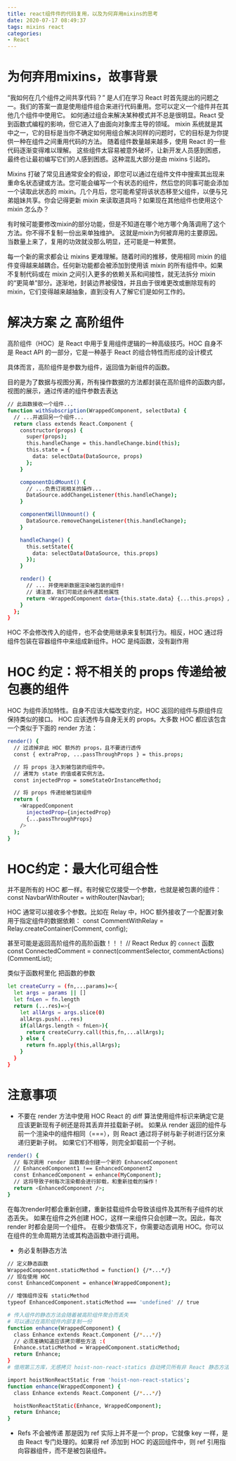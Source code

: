 ```yaml
---
title: react组件件的代码复用，以及为何弃用mixins的思考
date: 2020-07-17 08:49:37
tags: mixins react
categories: 
- React
---
```

# 为何弃用mixins，故事背景
“我如何在几个组件之间共享代码？” 是人们在学习 React 时首先提出的问题之一。我们的答案一直是使用组件组合来进行代码重用。您可以定义一个组件并在其他几个组件中使用它。
如何通过组合来解决某种模式并不总是很明显。React 受到函数式编程的影响，但它进入了由面向对象库主导的领域。
mixin 系统就是其中之一，它的目标是当你不确定如何用组合解决同样的问题时，它的目标是为你提供一种在组件之间重用代码的方法。
随着组件数量越来越多，使用 React 的一些代码逐渐变得难以理解。
这些组件太容易被意外破坏，让新开发人员感到困惑，最终也让最初编写它们的人感到困惑。这种混乱大部分是由 mixins 引起的。

Mixins 打破了常见且通常安全的假设，即您可以通过在组件文件中搜索其出现来重命名状态键或方法。您可能会编写一个有状态的组件，然后您的同事可能会添加一个读取此状态的 mixin。几个月后，您可能希望将该状态移至父组件，以便与兄弟姐妹共享。你会记得更新 mixin 来读取道具吗？如果现在其他组件也使用这个 mixin 怎么办？

有时候可能要修改mixin的部分功能，但是不知道在哪个地方哪个角落调用了这个方法。你不得不复制一份出来单独维护。
这就是mixin为何被弃用的主要原因。
当数量上来了，复用的功效就没那么明显，还可能是一种累赘。

每一个新的需求都会让 mixins 更难理解。随着时间的推移，使用相同 mixin 的组件变得越来越耦合。任何新功能都会被添加到使用该 mixin 的所有组件中。如果不复制代码或在 mixin 之间引入更多的依赖关系和间接性，就无法拆分 mixin 的“更简单”部分。逐渐地，封装边界被侵蚀，并且由于很难更改或删除现有的 mixin，它们变得越来越抽象，直到没有人了解它们是如何工作的。

# 解决方案 之 高阶组件
高阶组件（HOC）是 React 中用于复用组件逻辑的一种高级技巧。HOC 自身不是 React API 的一部分，它是一种基于 React 的组合特性而形成的设计模式

具体而言，高阶组件是参数为组件，返回值为新组件的函数。

目的是为了数据与视图分离，所有操作数据的方法都封装在高阶组件的函数内部，视图的展示，通过传递的组件参数去表达
``` bash
// 此函数接收一个组件...
function withSubscription(WrappedComponent, selectData) {
  // ...并返回另一个组件...
  return class extends React.Component {
    constructor(props) {
      super(props);
      this.handleChange = this.handleChange.bind(this);
      this.state = {
        data: selectData(DataSource, props)
      };
    }

    componentDidMount() {
      // ...负责订阅相关的操作...
      DataSource.addChangeListener(this.handleChange);
    }

    componentWillUnmount() {
      DataSource.removeChangeListener(this.handleChange);
    }

    handleChange() {
      this.setState({
        data: selectData(DataSource, this.props)
      });
    }

    render() {
      // ... 并使用新数据渲染被包装的组件!
      // 请注意，我们可能还会传递其他属性
      return <WrappedComponent data={this.state.data} {...this.props} />;
    }
  };
}
```
HOC 不会修改传入的组件，也不会使用继承来复制其行为。相反，HOC 通过将组件包装在容器组件中来组成新组件。HOC 是纯函数，没有副作用

# HOC 约定：将不相关的 props 传递给被包裹的组件
HOC 为组件添加特性。自身不应该大幅改变约定。HOC 返回的组件与原组件应保持类似的接口。
HOC 应该透传与自身无关的 props。大多数 HOC 都应该包含一个类似于下面的 render 方法：
``` bash
render() {
  // 过滤掉非此 HOC 额外的 props，且不要进行透传
  const { extraProp, ...passThroughProps } = this.props;

  // 将 props 注入到被包装的组件中。
  // 通常为 state 的值或者实例方法。
  const injectedProp = someStateOrInstanceMethod;

  // 将 props 传递给被包装组件
  return (
    <WrappedComponent
      injectedProp={injectedProp}
      {...passThroughProps}
    />
  );
}

```

# HOC约定：最大化可组合性
并不是所有的 HOC 都一样。有时候它仅接受一个参数，也就是被包裹的组件：
const NavbarWithRouter = withRouter(Navbar);

HOC 通常可以接收多个参数。比如在 Relay 中，HOC 额外接收了一个配置对象用于指定组件的数据依赖：
const CommentWithRelay = Relay.createContainer(Comment, config);

甚至可能是返回高阶组件的高阶函数！！！
// React Redux 的 `connect` 函数
const ConnectedComment = connect(commentSelector, commentActions)(CommentList);

类似于函数柯里化
把函数的参数
``` bash
let createCurry = (fn,...params)=>{
  let args = params || []
  let fnLen = fn.length
  return (...res)=>{
    let allArgs = args.slice(0)
    allArgs.push(...res)
    if(allArgs.length < fnLen>){
      return createCurry.call(this,fn,...allArgs);
    } else {
      return fn.apply(this,allArgs);
    }
  }
}
```
# 注意事项
* 不要在 render 方法中使用 HOC
React 的 diff 算法使用组件标识来确定它是应该更新现有子树还是将其丢弃并挂载新子树。 如果从 render 返回的组件与前一个渲染中的组件相同（===），则 React 通过将子树与新子树进行区分来递归更新子树。 如果它们不相等，则完全卸载前一个子树。
``` bash
render() {
  // 每次调用 render 函数都会创建一个新的 EnhancedComponent
  // EnhancedComponent1 !== EnhancedComponent2
  const EnhancedComponent = enhance(MyComponent);
  // 这将导致子树每次渲染都会进行卸载，和重新挂载的操作！
  return <EnhancedComponent />;
}

```
在每次render时都会重新创建，重新挂载组件会导致该组件及其所有子组件的状态丢失。
如果在组件之外创建 HOC，这样一来组件只会创建一次。因此，每次 render 时都会是同一个组件。
在极少数情况下，你需要动态调用 HOC。你可以在组件的生命周期方法或其构造函数中进行调用。
* 务必复制静态方法
``` bash 
// 定义静态函数
WrappedComponent.staticMethod = function() {/*...*/}
// 现在使用 HOC
const EnhancedComponent = enhance(WrappedComponent);

// 增强组件没有 staticMethod
typeof EnhancedComponent.staticMethod === 'undefined' // true

# 传入组件的静态方法会随着被高阶组件聚合而丢失
# 可以通过在高阶组件内部复制一份
function enhance(WrappedComponent) {
  class Enhance extends React.Component {/*...*/}
  // 必须准确知道应该拷贝哪些方法 :(
  Enhance.staticMethod = WrappedComponent.staticMethod;
  return Enhance;
}
# 借用第三方库，无感拷贝 hoist-non-react-statics 自动拷贝所有非 React 静态方法:

import hoistNonReactStatic from 'hoist-non-react-statics';
function enhance(WrappedComponent) {
  class Enhance extends React.Component {/*...*/}

  hoistNonReactStatic(Enhance, WrappedComponent);
  return Enhance;
}

```

* Refs 不会被传递
那是因为 ref 实际上并不是一个 prop，它就像 key 一样，是由 React 专门处理的。如果将 ref 添加到 HOC 的返回组件中，则 ref 引用指向容器组件，而不是被包装组件。








